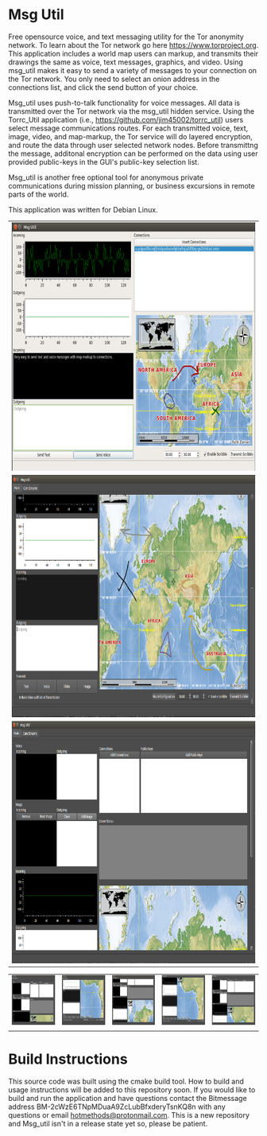 # Msg Util
Free opensource voice, and text messaging utility for the Tor anonymity network. To learn about the Tor network go here https://www.torproject.org. This application includes a world map users can markup, and transmits their drawings the same as voice, text messages, graphics, and video. Using msg_util makes it easy to send a variety of messages to your connection on the Tor network. You only need to select an onion address in the connections list, and click the send button of your choice.

Msg_util uses push-to-talk functionality for voice messages. All data is transmitted over the Tor network via the msg_util hidden service. Using the Torrc_Util application (i.e., https://github.com/jim45002/torrc_util) users select message communications routes. For each transmitted voice, text, image, video, and map-markup, the Tor service will do layered encryption, and route the data through user selected network nodes. Before transmittng the message, additonal encryption can be performed on the data using user provided public-keys in the GUI's public-key selection list. 

Msg_util is another free optional tool for anonymous private communications during mission planning, or business excursions in remote parts of the world.    

This application was written for Debian Linux. 


<table>
<tr> 
<td> <img src="./resources/msg_util_gui.png" alt="" width="882" height="500"> </td>
</tr>
<tr> 
<td> <img src="./resources/msg_util_4.png" alt="" width="882" height="487">  </td>
</tr>
<tr> 
<td> <img src="./resources/msg_util_3.png" alt="" width="882" height="487">  </td>
</tr>
</table>

<table>
<tr> 
<td> <img src="./resources/msg_util_1.png" alt="" width="150" height="100"> </td>
<td> <img src="./resources/msg_util_2.png" alt="" width="150" height="100"> </td>
<td> <img src="./resources/msg_util_5.png" alt="" width="150" height="100"> </td>
<td> <img src="./resources/msg_util_7.png" alt="" width="150" height="100"> </td>
<td> <img src="./resources/msg_util_6.png" alt="" width="150" height="100"> </td>
</tr>
<tr> 
<td> </td>
<td> </td>
<td> </td>
<td> </td>
<td> </td>
</tr>
</table>

# Build Instructions
This source code was built using the cmake build tool. How to build and usage instructions will be added to this repository soon. If you would like to build and run the application and have questions contact the Bitmessage address BM-2cWzE6TNpMDuaA9ZcLubBfxderyTsnKQ8n with any questions or email hotmethods@protonmail.com. This is a new repository and Msg_util isn't in a release state yet so, please be patient.





